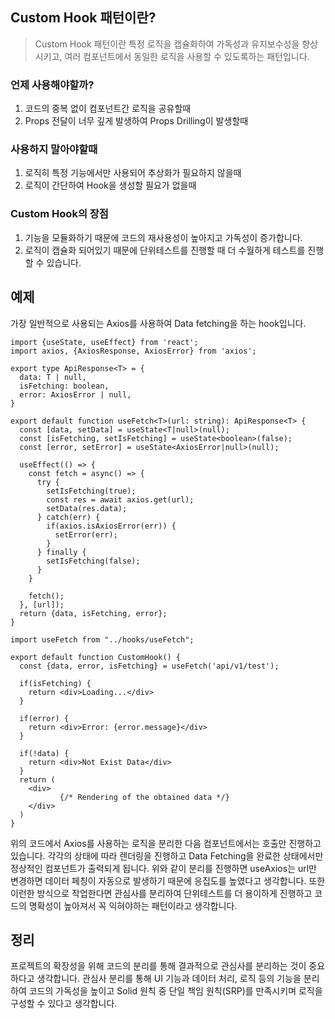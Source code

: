 ## Custom Hook 패턴이란?

> Custom Hook 패턴이란 특정 로직을 캡슐화하여 가독성과 유지보수성을 향상시키고, 여러 컴포넌트에서 동일한 로직을 사용할 수 있도록하는 패턴입니다.

### 언제 사용해야할까?

1. 코드의 중복 없이 컴포넌트간 로직을 공유할때
2. Props 전달이 너무 깊게 발생하여 Props Drilling이 발생할때

### 사용하지 말아야할때

1. 로직히 특정 기능에서만 사용되어 추상화가 필요하지 않을때
2. 로직이 간단하여 Hook을 생성할 필요가 없을때

### Custom Hook의 장점

1. 기능을 모듈화하기 때문에 코드의 재사용성이 높아지고 가독성이 증가합니다.
2. 로직이 캡슐화 되어있기 때문에 단위테스트를 진행할 때 더 수월하게 테스트를 진행할 수 있습니다.

## 예제

가장 일반적으로 사용되는 Axios를 사용하여 Data fetching을 하는 hook입니다.

```
import {useState, useEffect} from 'react';
import axios, {AxiosResponse, AxiosError} from 'axios';

export type ApiResponse<T> = {
  data: T | null,
  isFetching: boolean,
  error: AxiosError | null,
}

export default function useFetch<T>(url: string): ApiResponse<T> {
  const [data, setData] = useState<T|null>(null);
  const [isFetching, setIsFetching] = useState<boolean>(false);
  const [error, setError] = useState<AxiosError|null>(null);

  useEffect(() => {
    const fetch = async() => {
      try {
        setIsFetching(true);
        const res = await axios.get(url);
        setData(res.data);
      } catch(err) {
        if(axios.isAxiosError(err)) {
          setError(err);
        }
      } finally {
        setIsFetching(false);
      }
    }

    fetch();
  }, [url]);
  return {data, isFetching, error};
}

```

```
import useFetch from "../hooks/useFetch";

export default function CustomHook() {
  const {data, error, isFetching} = useFetch('api/v1/test');

  if(isFetching) {
    return <div>Loading...</div>
  }

  if(error) {
    return <div>Error: {error.message}</div>
  }

  if(!data) {
    return <div>Not Exist Data</div>
  }
  return (
    <div>
           {/* Rendering of the obtained data */}
    </div>
  )
}
```

위의 코드에서 Axios를 사용하는 로직을 분리한 다음 컴포넌트에서는 호출만 진행하고 있습니다. 각각의 상태에 따라 렌더링을 진행하고 Data Fetching을 완료한 상태에서만 정상적인 컴포넌트가 출력되게 됩니다. 위와 같이 분리를 진행하면 useAxios는 url만 변경하면 데이터 페칭이 자동으로 발생하기 때문에 응집도를 높였다고 생각합니다. 또한 이런한 방식으로 작업한다면 관심사를 분리하여 단위테스트를 더 용이하게 진행하고 코드의 명확성이 높아져서 꼭 익혀야하는 패턴이라고 생각합니다.

## 정리

프로젝트의 확장성을 위해 코드의 분리를 통해 결과적으로 관심사를 분리하는 것이 중요하다고 생각합니다. 관심사 분리를 통해 UI 기능과 데이터 처리, 로직 등의 기능을 분리하여 코드의 가독성을 높이고 Solid 원칙 중 단일 책임 원칙(SRP)를 만족시키며 로직을 구성할 수 있다고 생각합니다.
